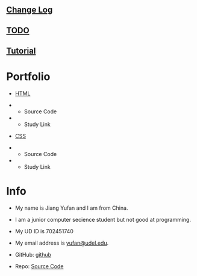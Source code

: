 [Change Log](https://github.com/Yufan-lab/Yufan-lab.github.io/blob/main/required%20sections/change%20log.md)
--
[TODO](https://github.com/Yufan-lab/Yufan-lab.github.io/blob/main/required%20sections/to-do%20list.md)
--
[Tutorial](https://github.com/Yufan-lab/Yufan-lab.github.io/blob/main/Tutorial/tutorial.md)
--
Portfolio
==
* [HTML](https://github.com/Yufan-lab/Yufan-lab.github.io/blob/main/myfirstwebpage.html)
* * Source Code
* * Study Link

* [CSS](https://github.com/Yufan-lab/Yufan-lab.github.io/blob/main/yufan'scsscode.html)
* * Source Code
* * Study Link



Info
==
* My name is Jiang Yufan and I am from China.

* I am a junior computer secience student but not good at programming.

* My UD ID is 702451740

* My email address is yufan@udel.edu.

* GitHub: [github](https://github.com/Yufan-lab/Yufanlab.github.io/)

* Repo: [Source Code](https://github.com/Yufan-lab/Yufanlab.github.io/edit/main/README.md)
